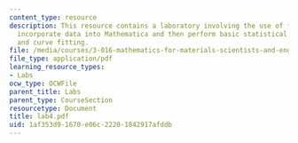 ```yaml
---
content_type: resource
description: This resource contains a laboratory involving the use of file input to
  incorporate data into Mathematica and then perform basic statistical acessments
  and curve fitting.
file: /media/courses/3-016-mathematics-for-materials-scientists-and-engineers-fall-2005/1af353d91670e06c22201842917afddb_lab4.pdf
file_type: application/pdf
learning_resource_types:
- Labs
ocw_type: OCWFile
parent_title: Labs
parent_type: CourseSection
resourcetype: Document
title: lab4.pdf
uid: 1af353d9-1670-e06c-2220-1842917afddb
---
```

